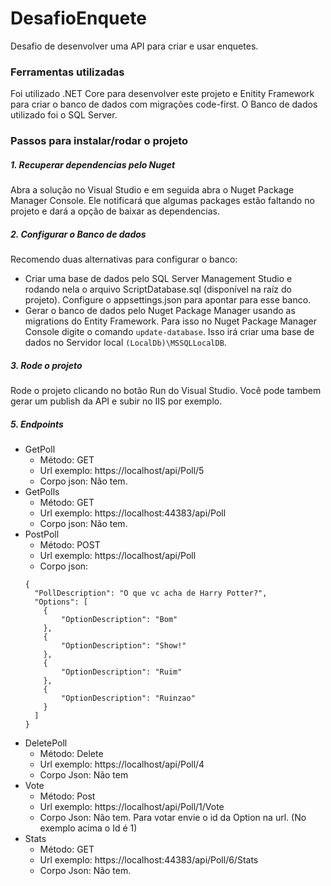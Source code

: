 # DesafioEnquete
Desafio de desenvolver uma API para criar e usar enquetes.

### Ferramentas utilizadas
Foi utilizado .NET Core para desenvolver este projeto e Enitity Framework para criar o banco de dados com migrações code-first. 
O Banco de dados utilizado foi o SQL Server.

### Passos para instalar/rodar o projeto
##### 1. Recuperar dependencias pelo Nuget
Abra a solução no Visual Studio e em seguida abra o Nuget Package Manager Console. Ele notificará que algumas packages estão faltando 
no projeto e dará a opção de baixar as dependencias.

##### 2. Configurar o Banco de dados
Recomendo duas alternativas para configurar o banco:

- Criar uma base de dados pelo SQL Server Management Studio e rodando nela o arquivo ScriptDatabase.sql (disponível na raíz do projeto). Configure o appsettings.json para apontar para esse banco.
- Gerar o banco de dados pelo Nuget Package Manager usando as migrations do Entity Framework. Para isso no Nuget Package Manager Console 
digite o comando `update-database`. Isso irá criar uma base de dados no Servidor local `(LocalDb)\MSSQLLocalDB`.

##### 3. Rode o projeto
Rode o projeto clicando no botão Run do Visual Studio. Você pode tambem gerar um publish da API e subir no IIS por exemplo.

##### 5. Endpoints
* GetPoll
  * Método: GET
  * Url exemplo: https://localhost/api/Poll/5
  * Corpo json: Não tem.
* GetPolls
  * Método: GET
  * Url exemplo: https://localhost:44383/api/Poll
  * Corpo json: Não tem.
* PostPoll
  * Método: POST
  * Url exemplo: https://localhost/api/Poll
  * Corpo json: 
  ```
  {
    "PollDescription": "O que vc acha de Harry Potter?",
    "Options": [
      {
          "OptionDescription": "Bom"
      },
      {
          "OptionDescription": "Show!"
      },
      {
          "OptionDescription": "Ruim"
      },
      {
          "OptionDescription": "Ruinzao"
      }
    ]
  }
  ```  
* DeletePoll
  * Método: Delete
  * Url exemplo: https://localhost/api/Poll/4
  * Corpo Json: Não tem   
* Vote  
  * Método: Post
  * Url exemplo: https://localhost/api/Poll/1/Vote
  * Corpo Json: Não tem. Para votar envie o id da Option na url. (No exemplo acima o Id é 1)
* Stats
  * Método: GET
  * Url exemplo: https://localhost:44383/api/Poll/6/Stats
  * Corpo Json: Não tem.
  

